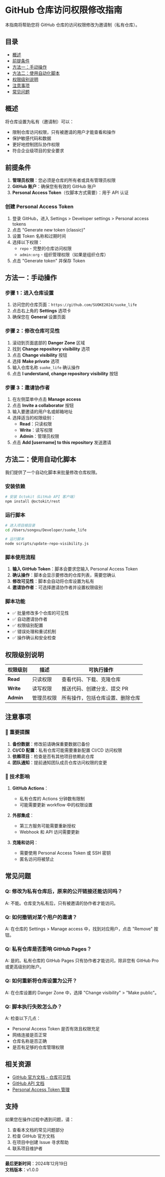 # GitHub 仓库访问权限修改指南

本指南将帮助您将 GitHub 仓库的访问权限修改为邀请制（私有仓库）。

## 目录

- [概述](#概述)
- [前提条件](#前提条件)
- [方法一：手动操作](#方法一手动操作)
- [方法二：使用自动化脚本](#方法二使用自动化脚本)
- [权限级别说明](#权限级别说明)
- [注意事项](#注意事项)
- [常见问题](#常见问题)

## 概述

将仓库设置为私有（邀请制）可以：
- 限制仓库访问权限，只有被邀请的用户才能查看和操作
- 保护敏感代码和数据
- 更好地控制团队协作权限
- 符合企业级项目的安全要求

## 前提条件

1. **管理员权限**：您必须是仓库的所有者或具有管理员权限
2. **GitHub 账户**：确保您有有效的 GitHub 账户
3. **Personal Access Token**（仅脚本方式需要）：用于 API 认证

### 创建 Personal Access Token

1. 登录 GitHub，进入 Settings > Developer settings > Personal access tokens
2. 点击 "Generate new token (classic)"
3. 设置 Token 名称和过期时间
4. 选择以下权限：
   - `repo` - 完整的仓库访问权限
   - `admin:org` - 组织管理权限（如果是组织仓库）
5. 点击 "Generate token" 并保存 Token

## 方法一：手动操作

### 步骤 1：进入仓库设置

1. 访问您的仓库页面：`https://github.com/SUOKE2024/suoke_life`
2. 点击右上角的 **Settings** 选项卡
3. 确保您在 **General** 设置页面

### 步骤 2：修改仓库可见性

1. 滚动到页面底部的 **Danger Zone** 区域
2. 找到 **Change repository visibility** 选项
3. 点击 **Change visibility** 按钮
4. 选择 **Make private** 选项
5. 输入仓库名称 `suoke_life` 确认操作
6. 点击 **I understand, change repository visibility** 按钮

### 步骤 3：邀请协作者

1. 在左侧菜单中点击 **Manage access**
2. 点击 **Invite a collaborator** 按钮
3. 输入要邀请的用户名或邮箱地址
4. 选择适当的权限级别：
   - **Read**：只读权限
   - **Write**：读写权限
   - **Admin**：管理员权限
5. 点击 **Add [username] to this repository** 发送邀请

## 方法二：使用自动化脚本

我们提供了一个自动化脚本来批量修改仓库权限。

### 安装依赖

```bash
# 安装 Octokit（GitHub API 客户端）
npm install @octokit/rest
```

### 运行脚本

```bash
# 进入项目根目录
cd /Users/songxu/Developer/suoke_life

# 运行脚本
node scripts/update-repo-visibility.js
```

### 脚本使用流程

1. **输入 GitHub Token**：脚本会要求您输入 Personal Access Token
2. **确认操作**：脚本会显示要修改的仓库列表，需要您确认
3. **修改可见性**：脚本会自动将仓库设置为私有
4. **邀请协作者**：可选择邀请协作者并设置权限级别

### 脚本功能

- ✅ 批量修改多个仓库的可见性
- ✅ 自动邀请协作者
- ✅ 权限级别配置
- ✅ 错误处理和重试机制
- ✅ 操作确认和安全检查

## 权限级别说明

| 权限级别 | 描述 | 可执行操作 |
|---------|------|-----------|
| **Read** | 只读权限 | 查看代码、下载、克隆仓库 |
| **Write** | 读写权限 | 推送代码、创建分支、提交 PR |
| **Admin** | 管理员权限 | 所有操作，包括仓库设置、删除仓库 |

## 注意事项

### 🚨 重要提醒

1. **备份数据**：修改前请确保重要数据已备份
2. **CI/CD 配置**：私有仓库可能需要重新配置 CI/CD 访问权限
3. **依赖项目**：检查是否有其他项目依赖此仓库
4. **团队通知**：提前通知团队成员仓库访问权限的变更

### 🔧 技术影响

1. **GitHub Actions**：
   - 私有仓库的 Actions 分钟数有限制
   - 可能需要更新 workflow 中的权限设置

2. **外部集成**：
   - 第三方服务可能需要重新授权
   - Webhook 和 API 访问需要更新

3. **克隆和访问**：
   - 需要使用 Personal Access Token 或 SSH 密钥
   - 匿名访问将被禁止

## 常见问题

### Q: 修改为私有仓库后，原来的公开链接还能访问吗？

A: 不能。仓库变为私有后，只有被邀请的协作者才能访问。

### Q: 如何撤销对某个用户的邀请？

A: 在仓库的 Settings > Manage access 中，找到对应用户，点击 "Remove" 按钮。

### Q: 私有仓库是否影响 GitHub Pages？

A: 是的。私有仓库的 GitHub Pages 只有协作者才能访问，除非您有 GitHub Pro 或更高级别的账户。

### Q: 如何重新将仓库设置为公开？

A: 在仓库设置的 Danger Zone 中，选择 "Change visibility" > "Make public"。

### Q: 脚本执行失败怎么办？

A: 检查以下几点：
- Personal Access Token 是否有效且权限充足
- 网络连接是否正常
- 仓库名称是否正确
- 是否有足够的仓库管理权限

## 相关资源

- [GitHub 官方文档 - 仓库可见性](https://docs.github.com/en/repositories/managing-your-repositorys-settings-and-features/managing-repository-settings/setting-repository-visibility)
- [GitHub API 文档](https://docs.github.com/en/rest/repos/repos#update-a-repository)
- [Personal Access Token 管理](https://docs.github.com/en/authentication/keeping-your-account-and-data-secure/creating-a-personal-access-token)

## 支持

如果您在操作过程中遇到问题，请：

1. 查看本文档的常见问题部分
2. 检查 GitHub 官方文档
3. 在项目中创建 Issue 寻求帮助
4. 联系项目维护者

---

**最后更新时间**：2024年12月19日  
**文档版本**：v1.0.0 